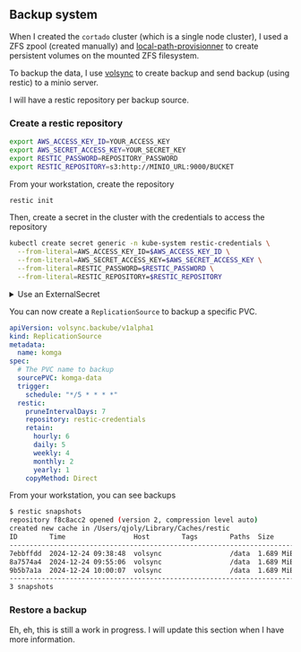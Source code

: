 ## Backup system

When I created the `cortado` cluster (which is a single node cluster), I used a ZFS zpool (created manually) and [local-path-provisionner](https://github.com/rancher/local-path-provisioner) to create persistent volumes on the mounted ZFS filesystem.

To backup the data, I use [volsync]() to create backup and send backup (using restic) to a minio server.

I will have a restic repository per backup source.

### Create a restic repository
```bash
export AWS_ACCESS_KEY_ID=YOUR_ACCESS_KEY
export AWS_SECRET_ACCESS_KEY=YOUR_SECRET_KEY
export RESTIC_PASSWORD=REPOSITORY_PASSWORD
export RESTIC_REPOSITORY=s3:http://MINIO_URL:9000/BUCKET
```

From your workstation, create the repository
```bash
restic init
```


Then, create a secret in the cluster with the credentials to access the repository
```bash
kubectl create secret generic -n kube-system restic-credentials \
  --from-literal=AWS_ACCESS_KEY_ID=$AWS_ACCESS_KEY_ID \
  --from-literal=AWS_SECRET_ACCESS_KEY=$AWS_SECRET_ACCESS_KEY \
  --from-literal=RESTIC_PASSWORD=$RESTIC_PASSWORD \
  --from-literal=RESTIC_REPOSITORY=$RESTIC_REPOSITORY
```

<details>
<summary>Use an ExternalSecret</summary>

```yaml
apiVersion: external-secrets.io/v1beta1
kind: ExternalSecret
metadata:
  name: restic-credentials
  namespace: komga
spec:
  refreshInterval: "30s"
  secretStoreRef:
    name: vault-backend
    kind: ClusterSecretStore
  target:
    name: restic-credentials
  data:
    - secretKey: AWS_ACCESS_KEY_ID
      remoteRef:
        key: restic
        property: AWS_ACCESS_KEY_ID
    - secretKey: AWS_SECRET_ACCESS_KEY
      remoteRef:
        key: restic
        property: AWS_SECRET_ACCESS_KEY
    - secretKey: RESTIC_PASSWORD
      remoteRef:
        key: restic
        property: RESTIC_PASSWORD
    - secretKey: RESTIC_REPOSITORY
      remoteRef:
        key: restic
        property: RESTIC_REPOSITORY
```

</details>


You can now create a `ReplicationSource` to backup a specific PVC.

```yaml
apiVersion: volsync.backube/v1alpha1
kind: ReplicationSource
metadata:
  name: komga
spec:
  # The PVC name to backup
  sourcePVC: komga-data
  trigger:
    schedule: "*/5 * * * *"
  restic:
    pruneIntervalDays: 7
    repository: restic-credentials
    retain:
      hourly: 6
      daily: 5
      weekly: 4
      monthly: 2
      yearly: 1
    copyMethod: Direct
```

From your workstation, you can see backups

```bash
$ restic snapshots
repository f8c8acc2 opened (version 2, compression level auto)
created new cache in /Users/qjoly/Library/Caches/restic
ID        Time                 Host        Tags        Paths  Size
-----------------------------------------------------------------------
7ebbffdd  2024-12-24 09:38:48  volsync                 /data  1.689 MiB
8a7574a4  2024-12-24 09:55:06  volsync                 /data  1.689 MiB
9b5b7a1a  2024-12-24 10:00:07  volsync                 /data  1.689 MiB
-----------------------------------------------------------------------
3 snapshots
```

### Restore a backup

Eh, eh, this is still a work in progress. I will update this section when I have more information.